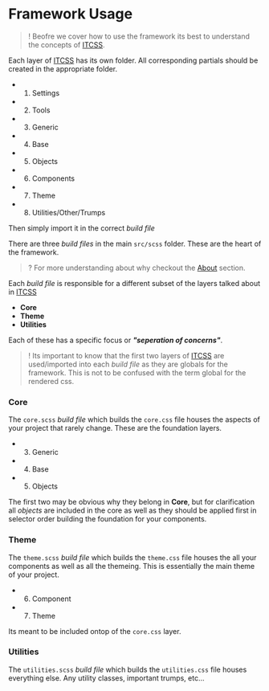 
# Framework Usage

>! Beofre we cover how to use the framework its best to understand the concepts
of [ITCSS](https://www.youtube.com/watch?v=1OKZOV-iLj4).

Each layer of [ITCSS](https://www.youtube.com/watch?v=1OKZOV-iLj4) has its own
folder. All corresponding partials should be created in the appropriate folder.

- 1. Settings
- 2. Tools
- 3. Generic
- 4. Base
- 5. Objects
- 6. Components
- 7. Theme
- 8. Utilities/Other/Trumps

Then simply import it in the correct _build file_

There are three _build files_ in the main `src/scss` folder. These are the heart
of the framework.

>? For more understanding about why checkout the [About](/about/) section.

Each _build file_ is responsible for a different subset of the layers talked
about in [ITCSS](https://www.youtube.com/watch?v=1OKZOV-iLj4)

- **Core**
- **Theme**
- **Utilities**

Each of these has a specific focus or _**"seperation of concerns"**_.

>! Its important to know that the first two layers of [ITCSS](https://www.youtube.com/watch?v=1OKZOV-iLj4)
are used/imported into each _build file_ as they are globals for the framework.
This is not to be confused with the term global for the rendered css.

### Core
The `core.scss` _build file_ which builds the `core.css` file houses the aspects
of your project that rarely change. These are the foundation layers.

- 3. Generic
- 4. Base
- 5. Objects

The first two may be obvious why they belong in **Core**, but for clarification
all _objects_ are included in the core as well as they should be applied first
in selector order building the foundation for your components.

### Theme
The `theme.scss` _build file_ which builds the `theme.css` file houses the all
your components as well as all the themeing. This is essentially the main theme
of your project.

- 6. Component
- 7. Theme

Its meant to be included ontop of the `core.css` layer.

### Utilities
The `utilities.scss` _build file_ which builds the `utilities.css` file houses
everything else. Any utility classes, important trumps, etc...
